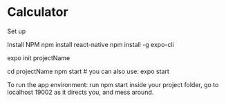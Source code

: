 # Calculator

Set up

Install NPM
npm install react-native
npm install -g expo-cli

expo init projectName

cd projectName
npm start # you can also use: expo start


To run the app environment: 
run npm start inside your project folder, go to localhost 19002 as it directs you, and mess around.
